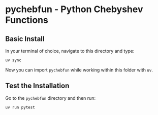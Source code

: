 # pychebfun - Python Chebyshev Functions

## Basic Install

In your terminal of choice, navigate to this directory and type:

```sh
uv sync
```

Now you can import `pychebfun` while working within this folder with `uv`.

## Test the Installation

Go to the `pychebfun` directory and then run:

```sh
uv run pytest
```

